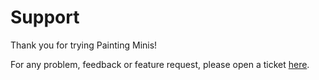 # Support

Thank you for trying Painting Minis!

For any problem, feedback or feature request, please open a ticket [here](https://github.com/treasuresbox/paintingminis/issues).
